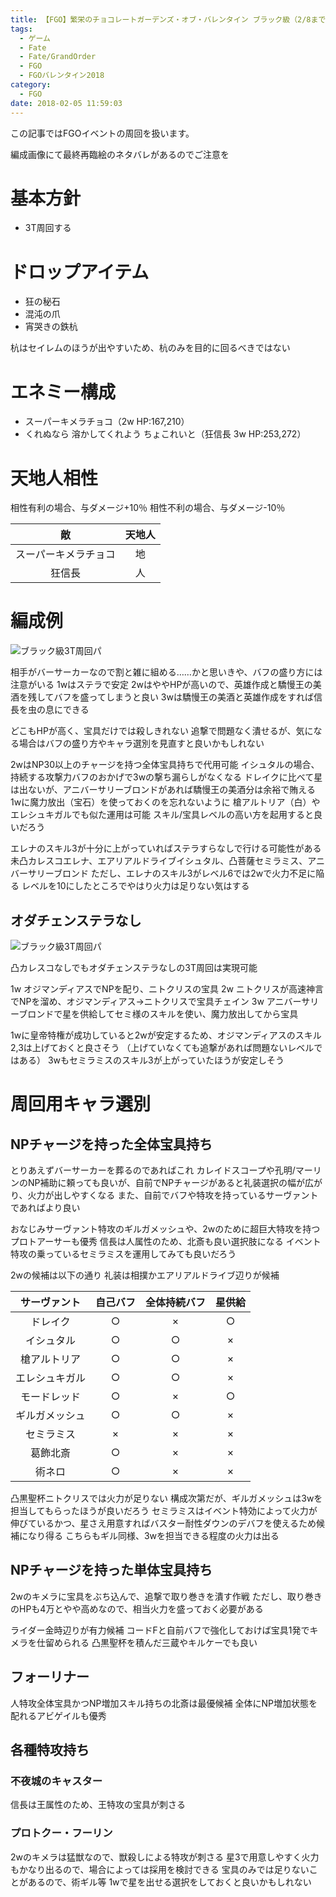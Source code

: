 ```yaml
---
title: 【FGO】繁栄のチョコレートガーデンズ・オブ・バレンタイン ブラック級（2/8まで）
tags:
  - ゲーム
  - Fate
  - Fate/GrandOrder
  - FGO
  - FGOバレンタイン2018
category:
  - FGO
date: 2018-02-05 11:59:03
---
```



この記事ではFGOイベントの周回を扱います。

編成画像にて最終再臨絵のネタバレがあるのでご注意を

<!-- more -->

# 基本方針

* 3T周回する

# ドロップアイテム

* 狂の秘石
* 混沌の爪
* 宵哭きの鉄杭

杭はセイレムのほうが出やすいため、杭のみを目的に回るべきではない

# エネミー構成

* スーパーキメラチョコ（2w HP:167,210）
* くれぬなら 溶かしてくれよう ちょこれいと（狂信長 3w HP:253,272）

# 天地人相性

相性有利の場合、与ダメージ+10％
相性不利の場合、与ダメージ-10％

|敵|天地人|
|:-:|:--:|
|スーパーキメラチョコ|地|
|狂信長|人|

# 編成例

![ブラック級3T周回パ](black-to-0208.png "ブラック級3T周回パ")

相手がバーサーカーなので割と雑に組める……かと思いきや、バフの盛り方には注意がいる
1wはステラで安定
2wはややHPが高いので、英雄作成と驕慢王の美酒を残してバフを盛ってしまうと良い
3wは驕慢王の美酒と英雄作成をすれば信長を虫の息にできる

どこもHPが高く、宝具だけでは殺しきれない
追撃で問題なく潰せるが、気になる場合はバフの盛り方やキャラ選別を見直すと良いかもしれない

2wはNP30以上のチャージを持つ全体宝具持ちで代用可能
イシュタルの場合、持続する攻撃力バフのおかげで3wの撃ち漏らしがなくなる
ドレイクに比べて星は出ないが、アニバーサリーブロンドがあれば驕慢王の美酒分は余裕で賄える
1wに魔力放出（宝石）を使っておくのを忘れないように
槍アルトリア（白）やエレシュキガルでも似た運用は可能
スキル/宝具レベルの高い方を起用すると良いだろう

エレナのスキル3が十分に上がっていればステラすらなしで行ける可能性がある
未凸カレスコエレナ、エアリアルドライブイシュタル、凸菩薩セミラミス、アニバーサリーブロンド
ただし、エレナのスキル3がレベル6では2wで火力不足に陥る
レベルを10にしたところでやはり火力は足りない気はする

## オダチェンステラなし

![ブラック級3T周回パ](black-to-0208-2.png "ブラック級3T周回パ")

凸カレスコなしでもオダチェンステラなしの3T周回は実現可能

1w オジマンディアスでNPを配り、ニトクリスの宝具
2w ニトクリスが高速神言でNPを溜め、オジマンディアス→ニトクリスで宝具チェイン
3w アニバーサリーブロンドで星を供給してセミ様のスキルを使い、魔力放出してから宝具

1wに皇帝特権が成功していると2wが安定するため、オジマンディアスのスキル2,3は上げておくと良さそう
（上げていなくても追撃があれば問題ないレベルではある）
3wもセミラミスのスキル3が上がっていたほうが安定しそう

# 周回用キャラ選別

## NPチャージを持った全体宝具持ち

とりあえずバーサーカーを葬るのであればこれ
カレイドスコープや孔明/マーリンのNP補助に頼っても良いが、自前でNPチャージがあると礼装選択の幅が広がり、火力が出しやすくなる
また、自前でバフや特攻を持っているサーヴァントであればより良い

おなじみサーヴァント特攻のギルガメッシュや、2wのために超巨大特攻を持つプロトアーサーも優秀
信長は人属性のため、北斎も良い選択肢になる
イベント特攻の乗っているセミラミスを運用してみても良いだろう

2wの候補は以下の通り
礼装は相撲かエアリアルドライブ辺りが候補

|サーヴァント|自己バフ|全体持続バフ|星供給|
|:---------:|:-----:|:----------:|:---:|
|ドレイク|○|×|○|
|イシュタル|○|○|×|
|槍アルトリア|○|○|×|
|エレシュキガル|○|○|×|
|モードレッド|○|×|○|
|ギルガメッシュ|○|○|×|
|セミラミス|×|×|×|
|葛飾北斎|○|×|×|
|術ネロ|○|×|×|

凸黒聖杯ニトクリスでは火力が足りない
構成次第だが、ギルガメッシュは3wを担当してもらったほうが良いだろう
セミラミスはイベント特効によって火力が伸びているかつ、星さえ用意すればバスター耐性ダウンのデバフを使えるため候補になり得る
こちらもギル同様、3wを担当できる程度の火力は出る

## NPチャージを持った単体宝具持ち

2wのキメラに宝具をぶち込んで、追撃で取り巻きを潰す作戦
ただし、取り巻きのHPも4万とやや高めなので、相当火力を盛っておく必要がある

ライダー金時辺りが有力候補
コードFと自前バフで強化しておけば宝具1発でキメラを仕留められる
凸黒聖杯を積んだ三蔵やキルケーでも良い

## フォーリナー

人特攻全体宝具かつNP増加スキル持ちの北斎は最優候補
全体にNP増加状態を配れるアビゲイルも優秀

## 各種特攻持ち

### 不夜城のキャスター

信長は王属性のため、王特攻の宝具が刺さる

### プロトクー・フーリン

2wのキメラは猛獣なので、獣殺しによる特攻が刺さる
星3で用意しやすく火力もかなり出るので、場合によっては採用を検討できる
宝具のみでは足りないことがあるので、術ギル等 1wで星を出せる選択をしておくと良いかもしれない
